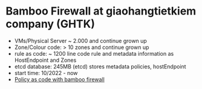 # Bamboo Firewall at giaohangtietkiem company (GHTK)

- VMs/Physical Server ~ 2.000 and continue grown up
- Zone/Colour code: > 10 zones and continue grown up
- rule as code: ~ 1200 line code rule and metadata information as HostEndpoint and Zones
- etcd database: 245MB (etcd) stores metadata policies, hostEndpoint
- start time: 10/2022 - now
- [Policy as code with bamboo firewall](./PaC-with-bamboofw.pdf)
